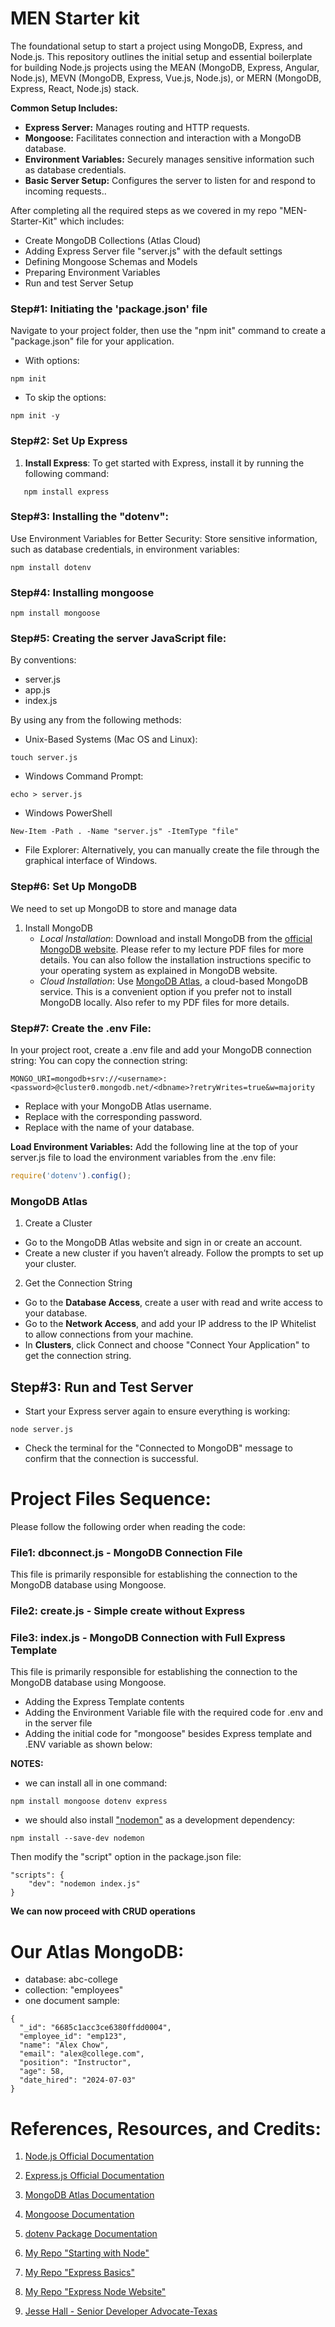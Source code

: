 # MEN Starter kit
The foundational setup to start a project using MongoDB, Express, and Node.js.
This repository outlines the initial setup and essential boilerplate for building Node.js projects using the MEAN (MongoDB, Express, Angular, Node.js), MEVN (MongoDB, Express, Vue.js, Node.js), or MERN (MongoDB, Express, React, Node.js) stack.

**Common Setup Includes:**
- **Express Server:** Manages routing and HTTP requests.
- **Mongoose:** Facilitates connection and interaction with a MongoDB database.
- **Environment Variables:** Securely manages sensitive information such as database credentials.
- **Basic Server Setup:** Configures the server to listen for and respond to incoming requests..

After completing all the required steps as we covered in my repo "MEN-Starter-Kit" which includes:
- Create MongoDB Collections (Atlas Cloud)
- Adding Express Server file "server.js" with the default settings
- Defining Mongoose Schemas and Models
- Preparing Environment Variables
- Run and test Server Setup

### Step#1: Initiating the 'package.json' file
Navigate to your project folder, then use the "npm init" command to create a "package.json" file for your application. 
- With options:
```
npm init
```
- To skip the options:
```
npm init -y
```

### Step#2: Set Up Express
1. **Install Express**:
   To get started with Express, install it by running the following command:
```
   npm install express
```

### Step#3: Installing the "dotenv":
Use Environment Variables for Better Security: Store sensitive information, such as database credentials, in environment variables:
```
npm install dotenv
```

### Step#4: Installing mongoose
```
npm install mongoose
```

### Step#5: Creating the server JavaScript file:
By conventions:
- server.js
- app.js
- index.js

By using any from the following methods:
- Unix-Based Systems (Mac OS and Linux):
```
touch server.js
```

- Windows Command Prompt:
```
echo > server.js
```

- Windows PowerShell
```
New-Item -Path . -Name "server.js" -ItemType "file"
```
- File Explorer: Alternatively, you can manually create the file through the graphical interface of Windows.

### Step#6: Set Up MongoDB
We need to set up MongoDB to store and manage data
1. Install MongoDB
    - *Local Installation*: Download and install MongoDB from the [official MongoDB website](https://www.mongodb.com/try/download/community). Please refer to my lecture PDF files for more details. You can also follow the installation instructions specific to your operating system as explained in MongoDB website.
    - *Cloud Installation*: Use [MongoDB Atlas](https://www.mongodb.com/products/platform/atlas-database), a cloud-based MongoDB service. This is a convenient option if you prefer not to install MongoDB locally. Also refer to my PDF files for more details.


### Step#7: Create the .env File:
In your project root, create a .env file and add your MongoDB connection string:
You can copy the connection string:
```
MONGO_URI=mongodb+srv://<username>:<password>@cluster0.mongodb.net/<dbname>?retryWrites=true&w=majority
```
- Replace <username> with your MongoDB Atlas username.
- Replace <password> with the corresponding password.
- Replace <dbname> with the name of your database.

**Load Environment Variables:** Add the following line at the top of your server.js file to load the environment variables from the .env file:
```js
require('dotenv').config();
```

### MongoDB Atlas
1. Create a Cluster
  - Go to the MongoDB Atlas website and sign in or create an account.
  - Create a new cluster if you haven’t already. Follow the prompts to set up your cluster.
2. Get the Connection String
- Go to the **Database Access**, create a user with read and write access to your database.
- Go to the **Network Access**, and add your IP address to the IP Whitelist to allow connections from your machine.
- In **Clusters**, click Connect and choose "Connect Your Application" to get the connection string.

## Step#3: Run and Test Server
- Start your Express server again to ensure everything is working:
```
node server.js
```
- Check the terminal for the "Connected to MongoDB" message to confirm that the connection is successful.


# Project Files Sequence:
Please follow the following order when reading the code:
### File1: dbconnect.js - MongoDB Connection File
This file is primarily responsible for establishing the connection to the MongoDB database using Mongoose.

### File2: create.js - Simple create without Express

### File3: index.js - MongoDB Connection with Full Express Template
This file is primarily responsible for establishing the connection to the MongoDB database using Mongoose.

- Adding the Express Template contents
- Adding the Environment Variable file with the required code for .env and in the server file
- Adding the initial code for "mongoose" besides Express template and .ENV variable as shown below:

**NOTES:**

- we can install all in one command:
```
npm install mongoose dotenv express
```

- we should also install ["nodemon"](https://www.npmjs.com/package/nodemon) as a development dependency:
```
npm install --save-dev nodemon
```

Then modify the "script" option in the package.json file:
```
"scripts": {
    "dev": "nodemon index.js"
}
```

**We can now proceed with CRUD operations**

# Our Atlas MongoDB:
- database: abc-college
- collection: "employees"
- one document sample:
```
{
  "_id": "6685c1acc3ce6380ffdd0004",
  "employee_id": "emp123",
  "name": "Alex Chow",
  "email": "alex@college.com",
  "position": "Instructor",
  "age": 58,
  "date_hired": "2024-07-03"
}
```

# References, Resources, and Credits:
1. [Node.js Official Documentation](https://nodejs.org/en/docs/)

2. [Express.js Official Documentation](https://expressjs.com/)
    
3. [MongoDB Atlas Documentation](https://docs.atlas.mongodb.com/)

4. [Mongoose Documentation](https://mongoosejs.com/docs/guide.html)

5. [dotenv Package Documentation](https://github.com/motdotla/dotenv)

6. [My Repo "Starting with Node"](https://github.com/anmarjarjees/node.js-start)

7. [My Repo "Express Basics"](https://github.com/anmarjarjees/express-basics)

8. [My Repo "Express Node Website"](https://github.com/anmarjarjees/express-node-website)
  
9. [Jesse Hall - Senior Developer Advocate-Texas](https://www.mongodb.com/developer/author/jesse-hall/)